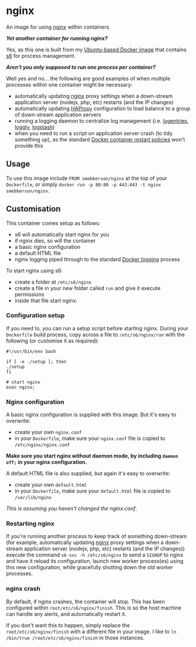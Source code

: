 nginx
=====

An image for using [nginx][nginx] within containers.

**_Yet another container for running nginx?_**

Yes, as this one is built from my [Ubuntu-based Docker image](https://registry.hub.docker.com/u/smebberson/ubuntu-base/) that contains [s6][s6] for process management.

_**Aren't you only supposed to run one process per container?**_

Well yes and no... the following are good examples of when multiple processes within one container might be necessary:

- automatically updating [nginx][nginx] proxy settings when a down-stream application server (nodejs, php, etc) restarts (and the IP changes)
- automatically updating [HAProxy][haproxy] configuration to load balance to a group of down-stream application servers
- running a logging daemon to centralize log management (i.e. [logentries][logentries], [loggly][loggly], [logstash][logstash])
- when you need to run a script on application server crash (to tidy something up), as the standard [Docker container restart policies][drsp] won't provide this

[s6]: http://www.skarnet.org/software/s6/
[s6-built-statically]: https://github.com/smebberson/docker-ubuntu-base/blob/master/s6/s6-build
[logentries]: https://logentries.com/
[loggly]: https://www.loggly.com/
[logstash]: http://logstash.net/
[drsp]: https://docs.docker.com/reference/commandline/cli/#restart-policies
[nginx]: http://nginx.org/
[haproxy]: http://www.haproxy.org/

Usage
-----

To use this image include `FROM smebberson/nginx` at the top of your `Dockerfile`, or simply `docker run -p 80:80 -p 443:443 -t nginx smebberson/nginx`.

Customisation
-------------

This container comes setup as follows:

- s6 will automatically start nginx for you
- if nginx dies, so will the container
- a basic nginx configuration
- a default HTML file
- nginx logging piped through to the standard [Docker logging][dockerlogs] process

To start nginx using s6:

- create a folder at `/etc/s6/nginx`
- create a file in your new folder called `run` and give it execute permissions
- inside that file start nginx:

### Configuration setup

If you need to, you can run a setup script before starting nginx. During your `Dockerfile` build process, copy across a file to `/etc/s6/nginx/run` with the following (or customise it as required):

```
#!/usr/bin/env bash

if [ -e ./setup ]; then
./setup
fi

# start nginx
exec nginx;
```

### Nginx configuration

A basic nginx configuration is supplied with this image. But it's easy to overwrite:

- create your own `nginx.conf`
- in your `Dockerfile`, make sure your `nginx.conf` file is copied to `/etc/nginx/nginx.conf`

**Make sure you start nginx without daemon mode, by including `daemon off;` in your nginx configuration.**

A default HTML file is also supplied, but again it's easy to overwrite:

- create your own `default.html`
- in your `Dockerfile`, make sure your `default.html` file is copied to `/var/lib/nginx`

_This is assuming you haven't changed the nginx.conf_.

### Restarting nginx

If you're running another process to keep track of something down-stream (for example, automatically updating [nginx][nginx] proxy settings when a down-stream application server (nodejs, php, etc) restarts (and the IP changes)) execute the command `s6-svc -h /etc/s6/nginx` to send a `SIGHUP` to nginx and have it reload its configuration, launch new worker process(es) using this new configuration, while gracefully shutting down the old worker processes.

[s6]: http://www.skarnet.org/software/s6/
[dockerlogs]: https://docs.docker.com/reference/commandline/cli/#logs

### nginx crash

By default, if nginx crashes, the container will stop. This has been configured within `root/etc/s6/nginx/finish`. This is so the host machine can handle any alerts, and automatically restart it.

If you don't want this to happen, simply replace the `root/etc/s6/nginx/finish` with a different file in your image. I like to `ln /bin/true /root/etc/s6/nginx/finish` in those instances.
